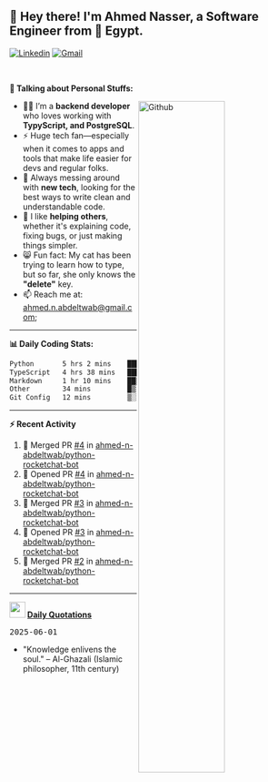 <!-- Your title -->
## 👋 Hey there! I'm Ahmed Nasser, a Software Engineer from 🚀 Egypt.
<!-- Your badges
You can use the website to generate badges: https://shields.io/
-->

[![Linkedin](https://img.shields.io/badge/-LinkedIn-blue?style=flat&logo=Linkedin&logoColor=white)](https://www.linkedin.com/in/ahmed-n-abdeltwab/)
[![Gmail](https://img.shields.io/badge/-Gmail-c14438?style=flat&logo=Gmail&logoColor=white)](mailto:ahmed.n.abdeltwab+githubProfile1@gmail.com)

&nbsp;

<!-- Talking about you -->
**🚀 Talking about Personal Stuffs:**

<!-- Any image aligned to the right. Beware the width -->
<img width="55%" align="right" alt="Github" src="https://raw.githubusercontent.com/onimur/.github/master/.resources/git-header.svg" />

- 👨‍💻 I’m a **backend developer** who loves working with **TypyScript, and PostgreSQL**.  
- ⚡ Huge tech fan—especially when it comes to apps and tools that make life easier for devs and regular folks.  
- 🌱 Always messing around with **new tech**, looking for the best ways to write clean and understandable code.  
- 🤝 I like **helping others**, whether it's explaining code, fixing bugs, or just making things simpler.  
- 😸 Fun fact: My cat has been trying to learn how to type, but so far, she only knows the **"delete"** key.  
- 📫 Reach me at: [ahmed.n.abdeltwab@gmail.com](mailto:ahmed.n.abdeltwab+githubProfile2@gmail.com);

---

**📊 Daily Coding Stats:**
<!--START_SECTION:waka-->

```txt
Python       5 hrs 2 mins    ██████████▓░░░░░░░░░░░░░░   42.75 %
TypeScript   4 hrs 38 mins   █████████▓░░░░░░░░░░░░░░░   39.31 %
Markdown     1 hr 10 mins    ██▒░░░░░░░░░░░░░░░░░░░░░░   09.98 %
Other        34 mins         █▒░░░░░░░░░░░░░░░░░░░░░░░   04.87 %
Git Config   12 mins         ▒░░░░░░░░░░░░░░░░░░░░░░░░   01.80 %
```

<!--END_SECTION:waka-->

---

**:zap: Recent Activity**

<!--START_SECTION:activity-->
1. 🎉 Merged PR [#4](https://github.com/ahmed-n-abdeltwab/python-rocketchat-bot/pull/4) in [ahmed-n-abdeltwab/python-rocketchat-bot](https://github.com/ahmed-n-abdeltwab/python-rocketchat-bot)
2. 💪 Opened PR [#4](https://github.com/ahmed-n-abdeltwab/python-rocketchat-bot/pull/4) in [ahmed-n-abdeltwab/python-rocketchat-bot](https://github.com/ahmed-n-abdeltwab/python-rocketchat-bot)
3. 🎉 Merged PR [#3](https://github.com/ahmed-n-abdeltwab/python-rocketchat-bot/pull/3) in [ahmed-n-abdeltwab/python-rocketchat-bot](https://github.com/ahmed-n-abdeltwab/python-rocketchat-bot)
4. 💪 Opened PR [#3](https://github.com/ahmed-n-abdeltwab/python-rocketchat-bot/pull/3) in [ahmed-n-abdeltwab/python-rocketchat-bot](https://github.com/ahmed-n-abdeltwab/python-rocketchat-bot)
5. 🎉 Merged PR [#2](https://github.com/ahmed-n-abdeltwab/python-rocketchat-bot/pull/2) in [ahmed-n-abdeltwab/python-rocketchat-bot](https://github.com/ahmed-n-abdeltwab/python-rocketchat-bot)
<!--END_SECTION:activity-->



---

**<img src="https://emojis.slackmojis.com/emojis/images/1621024394/39092/cat-roll.gif?1621024394" width="28" /> <a href="https://github.com/ahmed-n-abdeltwab/ahmed-n-abdeltwab/blob/master/quotations.md"> Daily Quotations</a>**



<kbd>2025-06-01</kbd>

- "Knowledge enlivens the soul." – Al-Ghazali (Islamic philosopher, 11th century)

<!-- Randomly taken from quotations.md -->

